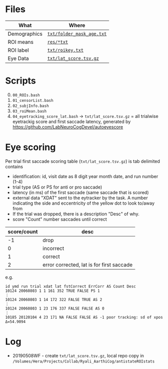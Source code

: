 # Files

| What | Where|
|------|------|
| Demographics | [`txt/folder_mask_age.txt`](txt/folder_mask_age.txt) |
| ROI means    | [`res/*txt`](res/)                                   |
| ROI label    | [`txt/roikey.txt`](txt/roikey.txt)                   |
| Eye Data     | [`txt/lat_score.tsv.gz`](txt/lat_score.tsv.gz)       |

# Scripts

 0. `00_ROIs.bash`
 0. `01_censorList.bash`
 0. `02_subjInfo.bash`
 0. `03_roiMean.bash`
 0. `04_eyetracking_score_lat.bash` -> `txt/lat_score.tsv.gz` = all trialwise eyetrackig score and first saccade latency, generated by https://github.com/LabNeuroCogDevel/autoeyescore

# Eye scoring
Per trial first saccade scoring table (`txt/lat_score.tsv.gz`) is tab delimited contains
* identification: id, visit date as 8 digit year month date, and run number (1-4)
* trial type (AS or PS for anti or pro saccade)
* latency (in ms) of the first saccade (same saccade that is scored)
* external data "XDAT" sent to the eytracker by the task. A number indicating the side and eccentricity of the yellow dot to look to/away from
* If the trial was dropped, there is a description "Desc" of why. 
* score "Count" number saccades until correct

| score/count | desc   |
|-------------|--------|
| -1 | drop            |
|  0 | incorrect       |
|  1 | correct         |
|  2 | error corrected, lat is for first saccade |


e.g.

```
id ymd run trial xdat lat fstCorrect ErrCorr AS Count Desc
10124 20060803 1 1 161 352 TRUE FALSE PS 1
⋮
10124 20060803 1 14 172 322 FALSE TRUE AS 2
⋮
10124 20060803 1 23 176 337 FALSE FALSE AS 0
⋮
10185 20120104 4 23 171 NA FALSE FALSE AS -1 poor tracking: sd of xpos Δ=54.9094
```

# Log
 * 20190508WF - create `txt/lat_score.tsv.gz`, local repo copy in `/Volumes/Hera/Projects/Collab/Ryali_AarthiCog/antistateROIstats`

